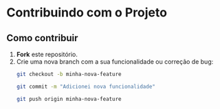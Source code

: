 # Contribuindo com o Projeto


## Como contribuir

1. **Fork** este repositório.
2. Crie uma nova branch com a sua funcionalidade ou correção de bug:
   ```bash
   git checkout -b minha-nova-feature

   git commit -m "Adicionei nova funcionalidade"
   
   git push origin minha-nova-feature